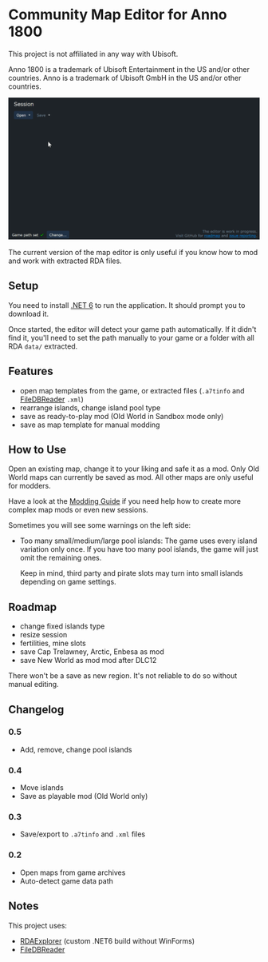 ﻿# Community Map Editor for Anno 1800

This project is not affiliated in any way with Ubisoft.

Anno 1800 is a trademark of Ubisoft Entertainment in the US and/or other countries.
Anno is a trademark of Ubisoft GmbH in the US and/or other countries.

![](./doc/editor-v0.5.gif)

The current version of the map editor is only useful if you know how to mod and work with extracted RDA files.

## Setup

You need to install [.NET 6](https://dotnet.microsoft.com/en-us/download/dotnet/6.0) to run the application.
It should prompt you to download it.

Once started, the editor will detect your game path automatically.
If it didn't find it, you'll need to set the path manually to your game or a folder with all RDA `data/` extracted.

## Features

- open map templates from the game, or extracted files (`.a7tinfo` and [FileDBReader](https://github.com/anno-mods/FileDBReader) `.xml`)
- rearrange islands, change island pool type
- save as ready-to-play mod (Old World in Sandbox mode only)
- save as map template for manual modding

## How to Use

Open an existing map, change it to your liking and safe it as a mod.
Only Old World maps can currently be saved as mod.
All other maps are only useful for modders.

Have a look at the [Modding Guide](https://github.com/anno-mods/modding-guide) if you need help how to create more complex map mods or even new sessions.

Sometimes you will see some warnings on the left side:

- Too many small/medium/large pool islands: The game uses every island variation only once.
  If you have too many pool islands, the game will just omit the remaining ones.

  Keep in mind, third party and pirate slots may turn into small islands depending on game settings.

## Roadmap

- change fixed islands type
- resize session
- fertilities, mine slots
- save Cap Trelawney, Arctic, Enbesa as mod
- save New World as mod mod after DLC12

There won't be a save as new region.
It's not reliable to do so without manual editing.

## Changelog

### 0.5

- Add, remove, change pool islands

### 0.4

- Move islands
- Save as playable mod (Old World only)

### 0.3

- Save/export to `.a7tinfo` and `.xml` files

### 0.2

- Open maps from game archives
- Auto-detect game data path

## Notes

This project uses:
- [RDAExplorer](https://github.com/jakobharder/RDAExplorer) (custom .NET6 build without WinForms)
- [FileDBReader](https://github.com/anno-mods/FileDBReader)
